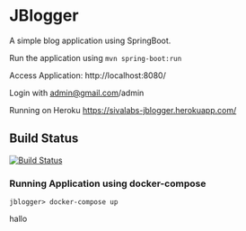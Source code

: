 # JBlogger
A simple blog application using SpringBoot.

Run the application using `mvn spring-boot:run`

Access Application: http://localhost:8080/


Login with admin@gmail.com/admin

Running on Heroku https://sivalabs-jblogger.herokuapp.com/

## Build Status

[![Build Status](https://travis-ci.org/sivaprasadreddy/jblogger.svg?branch=master)](https://travis-ci.org/sivaprasadreddy/jblogger)


### Running Application using docker-compose

`jblogger> docker-compose up`

hallo

